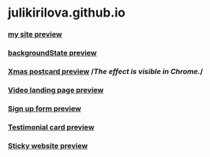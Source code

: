 # julikirilova.github.io


### [my site preview](https://julikirilova.github.io)

### [backgroundState preview](https://julikirilova.github.io/backgroundState.html)

### [Xmas postcard preview](https://julikirilova.github.io/postcard.html) /*The effect is visible in Chrome.*/

### [Video landing page preview](https://julikirilova.github.io/landingPage.html) 

### [Sign up form preview](https://julikirilova.github.io/signup.html) 

### [Testimonial card preview](https://julikirilova.github.io/testimonials.html) 

### [Sticky website preview](https://julikirilova.github.io/sticky.html) 
